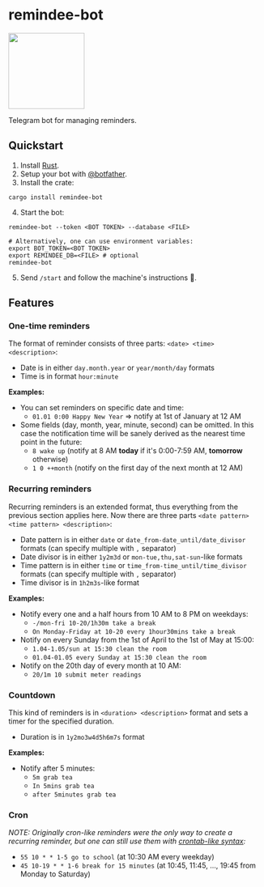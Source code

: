 # remindee-bot

<img src="https://raw.githubusercontent.com/magnickolas/remindee-bot/master/extra/logo/remindee.svg" width="150">

Telegram bot for managing reminders.

## Quickstart

1. Install [Rust].
2. Setup your bot with [@botfather](https://t.me/botfather).
3. Install the crate:

```console
cargo install remindee-bot
```

4. Start the bot:

```console
remindee-bot --token <BOT TOKEN> --database <FILE>

# Alternatively, one can use environment variables:
export BOT_TOKEN=<BOT TOKEN>
export REMINDEE_DB=<FILE> # optional
remindee-bot
```

5. Send `/start` and follow the machine's instructions 🤖.

## Features

### One-time reminders

The format of reminder consists of three parts: `<date> <time> <description>`:

- Date is in either `day.month.year` or `year/month/day` formats
- Time is in format `hour:minute`

**Examples:**

- You can set reminders on specific date and time:
  - `01.01 0:00 Happy New Year` => notify at 1st of January at 12 AM
- Some fields (day, month, year, minute, second) can be omitted. In this case the notification time will be sanely derived as the nearest time point in the future:
  - `8 wake up` (notify at 8 AM **today** if it's 0:00-7:59 AM, **tomorrow** otherwise)
  - `1 0 ++month` (notify on the first day of the next month at 12 AM)

### Recurring reminders

Recurring reminders is an extended format, thus everything from the previous section applies here. Now there are three parts `<date pattern> <time pattern> <description>`:

- Date pattern is in either `date` or `date_from-date_until/date_divisor` formats (can specify multiple with `,` separator)
- Date divisor is in either `1y2m3d` or `mon-tue,thu,sat-sun`-like formats
- Time pattern is in either `time` or `time_from-time_until/time_divisor` formats (can specify multiple with `,` separator)
- Time divisor is in `1h2m3s`-like format

**Examples:**

- Notify every one and a half hours from 10 AM to 8 PM on weekdays:
  - `-/mon-fri 10-20/1h30m take a break`
  - `On Monday-Friday at 10-20 every 1hour30mins take a break`
- Notify on every Sunday from the 1st of April to the 1st of May at 15:00:
  - `1.04-1.05/sun at 15:30 clean the room`
  - `01.04-01.05 every Sunday at 15:30 clean the room`
- Notify on the 20th day of every month at 10 AM:
  - `20/1m 10 submit meter readings`

### Countdown

This kind of reminders is in `<duration> <description>` format and sets a timer for the specified duration.

- Duration is in `1y2mo3w4d5h6m7s` format

**Examples:**

- Notify after 5 minutes:
  - `5m grab tea`
  - `In 5mins grab tea`
  - `after 5minutes grab tea`

### Cron

_NOTE: Originally cron-like reminders were the only way to create a recurring reminder, but one can still use them with [crontab-like syntax][cron]:_

- `55 10 * * 1-5 go to school` (at 10:30 AM every weekday)
- `45 10-19 * * 1-6 break for 15 minutes` (at 10:45, 11:45, ..., 19:45 from Monday to Saturday)

[rust]: https://doc.rust-lang.org/cargo/getting-started/installation.html
[cron]: https://en.wikipedia.org/wiki/Cron#CRON_expression
